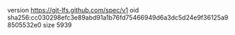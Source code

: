 version https://git-lfs.github.com/spec/v1
oid sha256:cc030298efc3e89abd91a1b76fd75466949d6a3dc5d24e9f36125a98505532e0
size 5939
